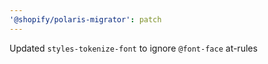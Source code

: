 ```yaml
---
'@shopify/polaris-migrator': patch
---
```


Updated `styles-tokenize-font` to ignore `@font-face` at-rules
